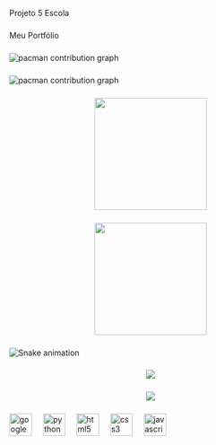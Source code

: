 
<p align="left">Projeto 5 Escola</p>

###

<p align="left">Meu Portfólio</p>

###

<picture>
  <source media="(prefers-color-scheme: dark)" srcset="https://raw.githubusercontent.com/Enzzo019/Enzzo019/output/pacman-contribution-graph-dark.svg">
  <source media="(prefers-color-scheme: light)" srcset="https://raw.githubusercontent.com/Enzzo019/Enzzo019/output/pacman-contribution-graph.svg">
  <img alt="pacman contribution graph" src="https://raw.githubusercontent.com/Enzzo019/Enzzo019/output/pacman-contribution-graph.svg">
</picture>

###

<picture>
  <source media="(prefers-color-scheme: dark)" srcset="https://raw.githubusercontent.com/Enzzo019/Enzzo019/output/pacman-contribution-graph-dark.svg">
  <source media="(prefers-color-scheme: light)" srcset="https://raw.githubusercontent.com/Enzzo019/Enzzo019/output/pacman-contribution-graph.svg">
  <img alt="pacman contribution graph" src="https://raw.githubusercontent.com/Enzzo019/Enzzo019/output/pacman-contribution-graph.svg">
</picture>

###

<div align="center">
  <img height="200" src="https://i.gifer.com/4Cb2.gif"  />
</div>

###

<div align="center">
  <img height="200" src=""  />
</div>

###

<img src="https://raw.githubusercontent.com/Enzzo019/Enzzo019/output/snake.svg" alt="Snake animation" />

###

<div align="center">
  <img src="https://profile-counter.glitch.me/Enzzo019/count.svg?"  />
</div>

###

<div align="center">
  <img src="https://profile-counter.glitch.me/Enzzo019/count.svg?"  />
</div>

###

<div align="left">
  <img src="https://cdn.jsdelivr.net/gh/devicons/devicon/icons/google/google-original.svg" height="40" alt="google logo"  />
  <img width="12" />
  <img src="https://cdn.jsdelivr.net/gh/devicons/devicon/icons/python/python-original.svg" height="40" alt="python logo"  />
  <img width="12" />
  <img src="https://cdn.jsdelivr.net/gh/devicons/devicon/icons/html5/html5-original.svg" height="40" alt="html5 logo"  />
  <img width="12" />
  <img src="https://cdn.jsdelivr.net/gh/devicons/devicon/icons/css3/css3-original.svg" height="40" alt="css3 logo"  />
  <img width="12" />
  <img src="https://cdn.jsdelivr.net/gh/devicons/devicon/icons/javascript/javascript-original.svg" height="40" alt="javascript logo"  />
</div>

###
